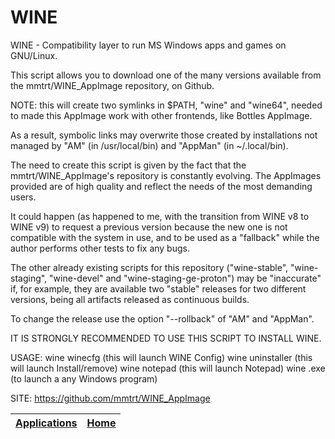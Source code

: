# WINE

 WINE - Compatibility layer to run MS Windows apps and games on GNU/Linux.
 
 This script allows you to download one of the many versions available from the
 mmtrt/WINE_AppImage repository, on Github.

 NOTE: this will create two symlinks in $PATH, "wine" and "wine64", needed to
 made this AppImage work with other frontends, like Bottles AppImage.
 
 As a result, symbolic links may overwrite those created by installations not 
 managed by "AM" (in /usr/local/bin) and "AppMan" (in ~/.local/bin).
 
 The need to create this script is given by the fact that the 
 mmtrt/WINE_AppImage's repository is constantly evolving. The AppImages 
 provided are of high quality and reflect the needs of the most demanding 
 users.
 
 It could happen (as happened to me, with the transition from WINE v8 to WINE
 v9) to request a previous version because the new one is not compatible with
 the system in use, and to be used as a "fallback" while the author performs
 other tests to fix any bugs.
 
 The other already existing scripts for this repository ("wine-stable", 
 "wine-staging", "wine-devel" and "wine-staging-ge-proton") may be "inaccurate"
 if, for example, they are available two "stable" releases for two different
 versions, being all artifacts released as continuous builds.

 To change the release use the option "--rollback" of "AM" and "AppMan".
 
 IT IS STRONGLY RECOMMENDED TO USE THIS SCRIPT TO INSTALL WINE.
 
 USAGE: wine winecfg (this will launch WINE Config)
        wine uninstaller (this will launch Install/remove)
        wine notepad (this will launch Notepad)
        wine <program>.exe (to launch a any Windows program)

 SITE: https://github.com/mmtrt/WINE_AppImage

 | [Applications](https://portable-linux-apps.github.io/apps.html) | [Home](https://portable-linux-apps.github.io)
 | --- | --- |
